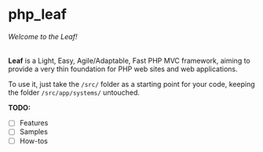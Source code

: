 # php_leaf
###### Welcome to the Leaf!

**Leaf** is a Light, Easy, Agile/Adaptable, Fast PHP MVC framework, aiming to provide a very thin foundation for PHP web sites and web applications.

To use it, just take the `/src/` folder as a starting point for your code, keeping the folder `/src/app/systems/` untouched.


**TODO:**
- [ ] Features
- [ ] Samples
- [ ] How-tos
